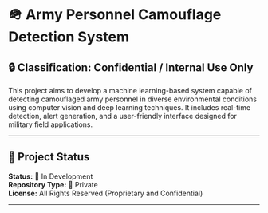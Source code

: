# 🪖 Army Personnel Camouflage Detection System

## 🔒 Classification: Confidential / Internal Use Only

This project aims to develop a machine learning-based system capable of detecting camouflaged army personnel in diverse environmental conditions using computer vision and deep learning techniques. It includes real-time detection, alert generation, and a user-friendly interface designed for military field applications.

---

## 📌 Project Status

**Status:** 🚧 In Development  
**Repository Type:** 🔐 Private  
**License:** All Rights Reserved (Proprietary and Confidential)

---
